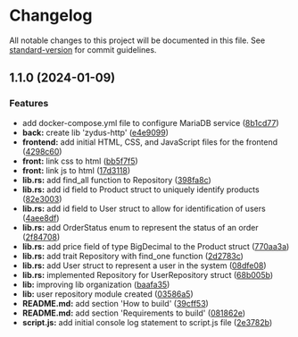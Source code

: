 # Changelog

All notable changes to this project will be documented in this file. See [standard-version](https://github.com/conventional-changelog/standard-version) for commit guidelines.

## 1.1.0 (2024-01-09)


### Features

* add docker-compose.yml file to configure MariaDB service ([8b1cd77](https://github.com/clonidine/zydus/commit/8b1cd77486800f7735a33d3965eef6375f891065))
* **back:** create lib 'zydus-http' ([e4e9099](https://github.com/clonidine/zydus/commit/e4e909995b80e1df890d1c4e740eb089290f2cef))
* **frontend:** add initial HTML, CSS, and JavaScript files for the frontend ([4298c60](https://github.com/clonidine/zydus/commit/4298c609f0d05509f35e1d636b78f8a1b45ec668))
* **front:** link css to html ([bb5f7f5](https://github.com/clonidine/zydus/commit/bb5f7f5450d2742f2159f2bc6ad9acb82ee1c9bb))
* **front:** link js to html ([17d3118](https://github.com/clonidine/zydus/commit/17d31187631beb0aa2753298f82e864ccc1a34d3))
* **lib.rs:** add find_all function to Repository ([398fa8c](https://github.com/clonidine/zydus/commit/398fa8c40980658829a8b58b0ccffe7a7b60b611))
* **lib.rs:** add id field to Product struct to uniquely identify products ([82e3003](https://github.com/clonidine/zydus/commit/82e300349369915f99c7e57f5750517bd8e85ae3))
* **lib.rs:** add id field to User struct to allow for identification of users ([4aee8df](https://github.com/clonidine/zydus/commit/4aee8dfb538225a6dfcec867bbb1f907fc690464))
* **lib.rs:** add OrderStatus enum to represent the status of an order ([2f84708](https://github.com/clonidine/zydus/commit/2f84708d12ed97e16b020e8fdcfa9ddd41badde7))
* **lib.rs:** add price field of type BigDecimal to the Product struct ([770aa3a](https://github.com/clonidine/zydus/commit/770aa3aed17d6585f6aff25e3048723ae023c951))
* **lib.rs:** add trait Repository with find_one function ([2d2783c](https://github.com/clonidine/zydus/commit/2d2783c6fa1e1f65928b9eb75a3989366d7dc117))
* **lib.rs:** add User struct to represent a user in the system ([08dfe08](https://github.com/clonidine/zydus/commit/08dfe0826f01ece00286f2c1ce41aa5a4c3b32f5))
* **lib.rs:** implemented Repository for UserRepository struct ([68b005b](https://github.com/clonidine/zydus/commit/68b005b259ef6af56a692f8e208f43abc8b27361))
* **lib:** improving lib organization ([baafa35](https://github.com/clonidine/zydus/commit/baafa3541e1d9f0859744326030e8c475b85d5c8))
* **lib:** user repository module created ([03586a5](https://github.com/clonidine/zydus/commit/03586a5da531405c32e0f5d3259cd8a9954cd536))
* **README.md:** add section 'How to build' ([39cff53](https://github.com/clonidine/zydus/commit/39cff53239fa209baa44d8799061842f638bf422))
* **README.md:** add section 'Requirements to build' ([081862e](https://github.com/clonidine/zydus/commit/081862e105c5e7a44981296e3025bb49d7fe5d33))
* **script.js:** add initial console log statement to script.js file ([2e3782b](https://github.com/clonidine/zydus/commit/2e3782bfb5144bf8e0148641be3f9a1b25278dbf))
